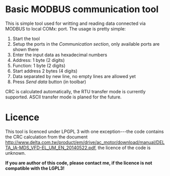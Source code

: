 # Basic MODBUS communication tool
This is simple tool used for writting and reading data connected via MODBUS to local COMx: port. The usage is pretty simple:

1. Start the tool
1. Setup the ports in the _Communication section_, only available ports are shown there
1. Enter the input data as hexadecimal numbers
  1. Address: 1 byte (2 digits)
  1. Function: 1 byte (2 digits)
  1. Start address 2 bytes (4 digits)
  1. Data separated by new line, no empty lines are allowed yet
1. Press _Send data_ button (in toolbar)

CRC is calculated automatically, the RTU transfer mode is currently supported. ASCII transfer mode is planed for the future.

# Licence
This tool is licenced under LPGPL 3 with one exception---the code contains the CRC calculation from the document http://www.delta.com.tw/product/em/drive/ac_motor/download/manual/DELTA_IA-MDS_VFD-EL_UM_EN_20140522.pdf, the licence of the code is unknown. 

**If you are author of this code, please contact me, if the licence is not compatible with the LGPL3!**


